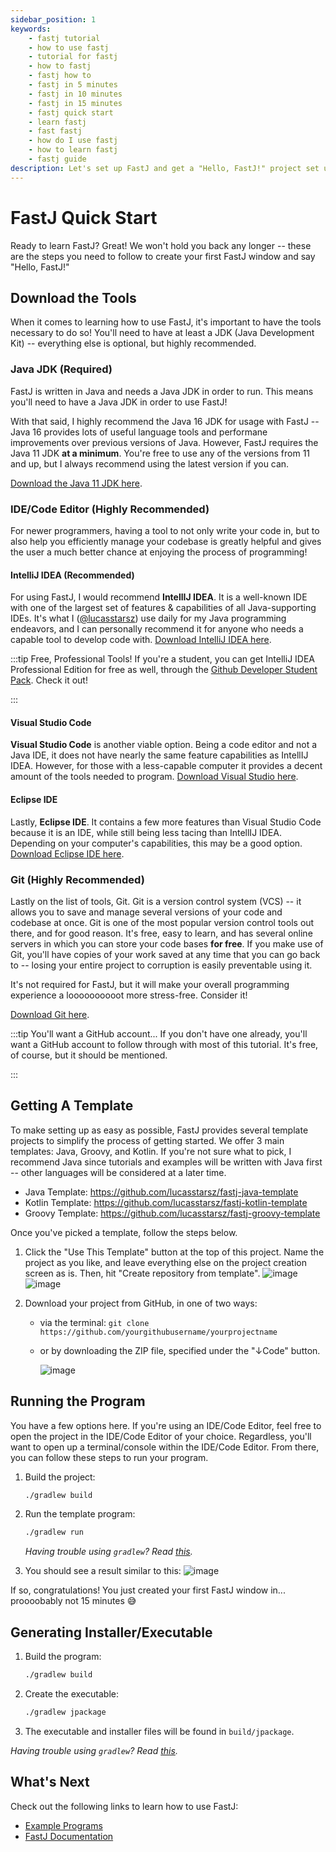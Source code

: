 ```yaml
---
sidebar_position: 1
keywords:
    - fastj tutorial
    - how to use fastj
    - tutorial for fastj
    - how to fastj
    - fastj how to
    - fastj in 5 minutes
    - fastj in 10 minutes
    - fastj in 15 minutes
    - fastj quick start
    - learn fastj
    - fast fastj
    - how do I use fastj
    - how to learn fastj
    - fastj guide
description: Let's set up FastJ and get a "Hello, FastJ!" project set up in 15 minutes.
---
```


# FastJ Quick Start
Ready to learn FastJ? Great! We won't hold you back any longer -- these are the steps you need to follow to create your first FastJ window and say "Hello, FastJ!"


## Download the Tools
When it comes to learning how to use FastJ, it's important to have the tools necessary to do so! You'll need to have at least a JDK (Java Development Kit) -- everything else is optional, but highly recommended.


### Java JDK (Required)
FastJ is written in Java and needs a Java JDK in order to run. This means you'll need to have a Java JDK in order to use FastJ!

With that said, I highly recommend the Java 16 JDK for usage with FastJ -- Java 16 provides lots of useful language tools and performane improvements over previous versions of Java. However, FastJ requires the Java 11 JDK **at a minimum**. You're free to use any of the versions from 11 and up, but I always recommend using the latest version if you can.

[Download the Java 11 JDK here][Java-Link].


### IDE/Code Editor (Highly Recommended)
For newer programmers, having a tool to not only write your code in, but to also help you efficiently manage your codebase is greatly helpful and gives the user a much better chance at enjoying the process of programming!


#### IntelliJ IDEA (Recommended)
For using FastJ, I would recommend **IntellIJ IDEA**. It is a well-known IDE with one of the largest set of features & capabilities of all Java-supporting IDEs. It's what I ([@lucasstarsz](https://github.com/lucasstarsz)) use daily for my Java programming endeavors, and I can personally recommend it for anyone who needs a capable tool to develop code with. [Download IntelliJ IDEA here][IntelliJ-Link].

:::tip Free, Professional Tools!
If you're a student, you can get IntelliJ IDEA Professional Edition for free as well, through the [Github Developer Student Pack][Student-Pack-Link]. Check it out!

:::


#### Visual Studio Code
**Visual Studio Code** is another viable option. Being a code editor and not a Java IDE, it does not have nearly the same feature capabilities as IntellIJ IDEA. However, for those with a less-capable computer it provides a decent amount of the tools needed to program. [Download Visual Studio here][VSCode-Link].


#### Eclipse IDE
Lastly, **Eclipse IDE**. It contains a few more features than Visual Studio Code because it is an IDE, while still being less tacing than IntellIJ IDEA. Depending on your computer's capabilities, this may be a good option. [Download Eclipse IDE here][Eclipse-Link].


### Git (Highly Recommended)
Lastly on the list of tools, Git. Git is a version control system (VCS) -- it allows you to save and manage several versions of your code and codebase at once. Git is one of the most popular version control tools out there, and for good reason. It's free, easy to learn, and has several online servers in which you can store your code bases **for free**. If you make use of Git, you'll have copies of your work saved at any time that you can go back to -- losing your entire project to corruption is easily preventable using it.

It's not required for FastJ, but it will make your overall programming experience a loooooooooot more stress-free. Consider it!

[Download Git here][Git-Link].

:::tip You'll want a GitHub account...
If you don't have one already, you'll want a GitHub account to follow through with most of this tutorial. It's free, of course, but it should be mentioned.

:::


## Getting A Template
To make setting up as easy as possible, FastJ provides several template projects to simplify the process of getting started. We offer 3 main templates: Java, Groovy, and Kotlin. If you're not sure what to pick, I recommend Java since tutorials and examples will be written with Java first -- other languages will be considered at a later time.

- Java Template: https://github.com/lucasstarsz/fastj-java-template
- Kotlin Template: https://github.com/lucasstarsz/fastj-kotlin-template
- Groovy Template: https://github.com/lucasstarsz/fastj-groovy-template

Once you've picked a template, follow the steps below.

1. Click the "Use This Template" button at the top of this project. Name the project as you like, and leave everything else on the project creation screen as is. Then, hit "Create repository from template".
   ![image](https://user-images.githubusercontent.com/64715411/125542737-6eb23326-d07a-4a28-89af-dcacb4f01cac.png)
   ![image](https://user-images.githubusercontent.com/64715411/125543010-b960404a-ad40-431c-ab31-c097f52574bb.png)

2. Download your project from GitHub, in one of two ways:
    - via the terminal: `git clone https://github.com/yourgithubusername/yourprojectname`
    - or by downloading the ZIP file, specified under the "↓Code" button.

      ![image](https://user-images.githubusercontent.com/64715411/125545310-c62610da-1eb5-4e80-86b3-352b1ea16612.png)


## Running the Program
You have a few options here. If you're using an IDE/Code Editor, feel free to open the project in the IDE/Code Editor of your choice. Regardless, you'll want to open up a terminal/console within the IDE/Code Editor. From there, you can follow these steps to run your program.

1. Build the project:
    ```bash
    ./gradlew build
    ```

2. Run the template program:
    ```bash
    ./gradlew run
    ```
    _Having trouble using `gradlew`? Read [this][Terminals Are Different]._

3. You should see a result similar to this: ![image](https://user-images.githubusercontent.com/64715411/127934386-c7470fbd-54e5-4856-b52a-96c5d14b2464.png)

If so, congratulations! You just created your first FastJ window in... proooobably not 15 minutes 😅


## Generating Installer/Executable
1. Build the program:
    ```bash
    ./gradlew build
    ```

2. Create the executable:
    ```bash
   ./gradlew jpackage 
   ```

3. The executable and installer files will be found in `build/jpackage`.

_Having trouble using `gradlew`? Read [this][Terminals Are Different]._


## What's Next
Check out the following links to learn how to use FastJ:
- [Example Programs][Example-Programs-Readme-Link]
- [FastJ Documentation][Documentation-link]


[Java-Link]: https://adoptopenjdk.net/?variant=openjdk16&jvmVariant=hotspot "Install Java from AdoptOpenJDK"

[IntelliJ-Link]: https://www.jetbrains.com/idea/ "IntelliJ IDEA IDE"
[Eclipse-Link]: https://www.eclipse.org/downloads/ "Eclipse IDE"
[VSCode-Link]: https://code.visualstudio.com/ "VSCode"
[Student-Pack-Link]: https://education.github.com/pack "Github Student Developer Pack"

[Git-Link]: https://git-scm.com/downloads "Download Git, the powerful source control management tool."

[Terminals Are Different]: https://gist.github.com/lucasstarsz/9bbc306f8655b916367d557043e498ad "Terminals Access Files Differently"
[Example-Programs-Readme-Link]: https://example.fastj.dev "FastJ Examples"
[Documentation-Link]: https://api.fastj.dev "FastJ API Documentation"
